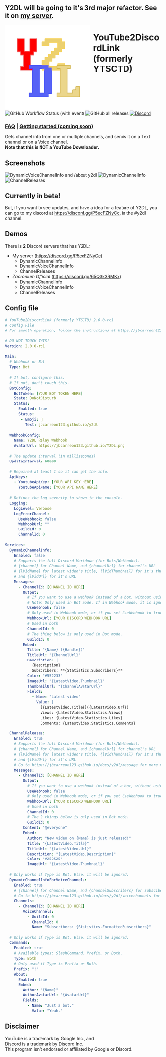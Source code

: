 Y2DL will be going to it's 3rd major refactor. See it on [my server](https://discord.gg/P5ecFZNyCc).
---

<img width="275" height="275" align="left" style="float: left; margin: 0 10px 0 0;" alt="DDPE" src="Images/Y2DL.png">  

# YouTube2DiscordLink (formerly YTSCTD)
![GitHub Workflow Status (with event)](https://img.shields.io/github/actions/workflow/status/jbcarreon123/Y2DL/dotnet.yml) ![GitHub all releases](https://img.shields.io/github/downloads/jbcarreon123/Y2DL/total) [![Discord](https://img.shields.io/discord/1135815464891732089)](https://discord.gg/P5ecFZNyCc)
### [FAQ](https://jbcarreon123.github.io/docs/y2dl/faq) | [Getting started (coming soon)](https://jbcarreon123.github.io/docs/y2dl/getting-started)
Gets channel info from one or multiple channels, and sends it on a Text channel or on a Voice channel.   
**Note that this is NOT a YouTube Downloader.**

## Screenshots
![DynamicVoiceChannelInfo and /about y2dl](https://github.com/jbcarreon123/Y2DL/assets/86447165/dafd454e-3545-4306-8433-7349a8770980)
![DynamicChannelInfo](https://github.com/jbcarreon123/Y2DL/assets/86447165/8e1abee6-bd37-4ac7-81c8-8d75d02f71d0)
![ChannelReleases](https://github.com/jbcarreon123/Y2DL/assets/86447165/7e38660d-77cc-45ab-bdef-f560df83a8cb)

## Currently in beta!
But, if you want to see updates, and have a idea for a feature of Y2DL,
you can go to my discord at https://discord.gg/P5ecFZNyCc, in the #y2dl channel.

## Demos
There is **2** Discord servers that has Y2DL:
- My server (https://discord.gg/P5ecFZNyCc)
  - DynamicChannelInfo
  - DynamicVoiceChannelInfo
  - ChannelReleases
- *Zacronium Official* (https://discord.gg/65Q3k3RMKx)
  - DynamicChannelInfo
  - DynamicVoiceChannelInfo
  - ChannelReleases

## Config file
```yaml
# YouTube2DiscordLink (formerly YTSCTD) 2.0.0-rc1
# Config File
# For smooth operation, follow the instructions at https://jbcarreon123.github.io/docs/y2dl

# DO NOT TOUCH THIS!
Version: 2.0.0-rc1

Main:
  # Webhook or Bot
  Type: Bot

  # If bot, configure this.
  # If not, don't touch this.
  BotConfig: 
    BotToken: [YOUR BOT TOKEN HERE]
    State: DoNotDisturb
    Status:
      Enabled: true
      Status:
       - Emoji: 🔗
         Text: jbcarreon123.github.io/y2dl

  WebhookConfig:
    Name: Y2DL Relay Webhook
    AvatarUrl: https://jbcarreon123.github.io/Y2DL.png

  # The update interval (in milliseconds)
  UpdateInterval: 60000

  # Required at least 1 so it can get the info.
  ApiKeys:
    - YoutubeApiKey: [YOUR API KEY HERE]
      YoutubeApiName: [YOUR API NAME HERE]

  # Defines the log severity to shown in the console.
  Logging:
    LogLevel: Verbose
    LogErrorChannel:
      UseWebhook: false
      WebhookUrl: ""
      GuildId: 0
      ChannelId: 0

Services:
  DynamicChannelInfo:
    Enabled: false
    # Supports the full Discord Markdown (for Bots/Webhooks).
    # {channel} for Channel Name, and {channelUrl} for channel's URL
    # {lVidName} for latest video's title, {lVidThumbnail} for it's thumbnail,
    # and {lVidUrl} for it's URL
    Messages:
      - ChannelId: [CHANNEL ID HERE]
        Output: 
          # If you want to use a webhook instead of a bot, without using Webhook mode, set this to true.
          # Note: Only used in Bot mode. If in Webhook mode, it is ignored because you already using a webhook.
          UseWebhook: false
          # Only used in Webhook mode, or if you set UseWebhook to true.
          WebhookUrl: [YOUR DISCORD WEBHOOK URL]
          # Used in both
          ChannelId: 0
          # The thing below is only used in Bot mode.
          GuildId: 0
        Embed:
          Title: "{Name} ({Handle})"
          TitleUrl: "{ChannelUrl}"
          Description: |
            {Description}
            Subscribers: **{Statistics.Subscribers}**
          Color: "#552233"
          ImageUrl: "{LatestVideo.Thumbnail}"
          ThumbnailUrl: "{ChannelAvatarUrl}"
          Fields:
            - Name: "Latest video"
              Value: |
                [{LatestVideo.Title}]({LatestVideo.Url})
                Views: {LatestVideo.Statistics.Views}
                Likes: {LatestVideo.Statistics.Likes}
                Comments: {LatestVideo.Statistics.Comments}

  ChannelReleases:
    Enabled: true
    # Supports the full Discord Markdown (for Bots/Webhooks).
    # {channel} for Channel Name, and {channelUrl} for channel's URL
    # {lVidName} for latest video's title, {lVidThumbnail} for it's thumbnail,
    # and {lVidUrl} for it's URL
    # Go to https://jbcarreon123.github.io/docs/y2dl/message for more variables.
    Messages:
      - ChannelId: [CHANNEL ID HERE]
        Output: 
          # If you want to use a webhook instead of a bot, without using Webhook mode, set this to true.
          UseWebhook: false
          # Only used in Webhook mode, or if you set UseWebhook to true.
          WebhookUrl: [YOUR DISCORD WEBHOOK URL]
          # Used in both
          ChannelId: 0
          # The 2 things below is only used in Bot mode.
          GuildId: 0
        Content: "@everyone"
        Embed:
          Author: "New video on {Name} is just released!"
          Title: "{LatestVideo.Title}"
          TitleUrl: "{LatestVideo.Url}"
          Description: "{LatestVideo.Description}"
          Color: "#252525"
          ImageUrl: "{LatestVideo.Thumbnail}"

  # Only works if Type is Bot. Else, it will be ignored.
  DynamicChannelInfoForVoiceChannels:  
    Enabled: true
    # {channel} for Channel Name, and {channelSubscribers} for subscibers.
    # Go to https://jbcarreon123.github.io/docs/y2dl/voicechannels for more variables.
    Channels:
      - ChannelId: [CHANNEL ID HERE]
        VoiceChannels:
          - GuildId: 0
            ChannelId: 0
            Name: "Subscribers: {Statistics.FormattedSubscribers}"

  # Only works if Type is Bot. Else, it will be ignored.
  Commands:
    Enabled: true
    # Available types: SlashCommand, Prefix, or Both.
    Type: Both
    # Only used if Type is Prefix or Both.
    Prefix: "!"
    About:
      Enabled: true
      Embed:
        Author: "{Name}"
        AuthorAvatarUrl: "{AvatarUrl}"
        Fields:
          - Name: "Just a bot."
            Value: "Yeah."
```

## Disclaimer
YouTube is a trademark by Google Inc., and  
Discord is a trademark by Discord Inc.  
This program isn't endorsed or affiliated by Google or Discord.
